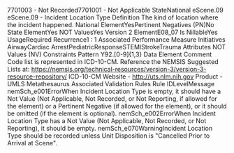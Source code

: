 

7701003 - Not Recorded7701001 - Not Applicable
StateNational
eScene.09
eScene.09 - Incident Location Type
Definition
The kind of location where the incident happened.
National ElementYesPertinent Negatives (PN)No
State ElementYes
NOT ValuesYes
Version 2 ElementE08_07
Is NillableYes
UsageRequired
Recurrence1 : 1
Associated Performance Measure Initiatives
AirwayCardiac ArrestPediatricResponseSTEMIStrokeTrauma
Attributes
NOT Values (NV)
Constraints
Pattern
Y92\.[0-9]{1,3}
Data Element Comment
Code list is represented in ICD-10-CM. Reference the NEMSIS Suggested Lists at:
https://nemsis.org/technical-resources/version-3/version-3-resource-repository/ 
ICD-10-CM 
Website -  http://uts.nlm.nih.gov
Product - UMLS Metathesaurus
Associated Validation Rules
Rule IDLevelMessage
nemSch_e001ErrorWhen Incident Location Type is empty, it should have a Not Value (Not Applicable, Not
Recorded, or Not Reporting, if allowed for the element) or a Pertinent Negative (if allowed for the
element), or it should be omitted (if the element is optional).
nemSch_e002ErrorWhen Incident Location Type has a Not Value (Not Applicable, Not Recorded, or Not Reporting),
it should be empty.
nemSch_e070WarningIncident Location Type should be recorded unless Unit Disposition is "Cancelled Prior to Arrival at
Scene".